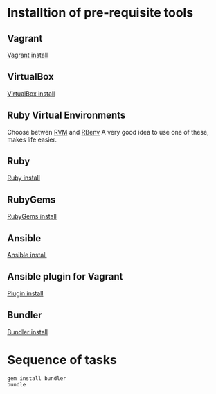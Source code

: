 # Installtion of pre-requisite tools

## Vagrant
[Vagrant install](https://www.vagrantup.com/downloads.html)

## VirtualBox
[VirtualBox install](https://www.virtualbox.org/wiki/Downloads)

## Ruby Virtual Environments
Choose betwen [RVM](https://rvm.io/rvm/install) and [RBenv](http://octopress.org/docs/setup/rbenv/)
A very good idea to use one of these, makes life easier.

## Ruby
[Ruby install](https://www.ruby-lang.org/en/downloads/)

## RubyGems
[RubyGems install](https://rubygems.org/pages/download)

## Ansible
[Ansible install](http://docs.ansible.com/ansible/latest/intro_installation.html#installation)

## Ansible plugin for Vagrant
[Plugin install](https://www.vagrantup.com/docs/provisioning/ansible.html)

## Bundler
[Bundler install](http://bundler.io/)


# Sequence of tasks

```
gem install bundler
bundle
```

